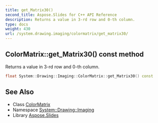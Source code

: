 ```yaml
---
title: get_Matrix30()
second_title: Aspose.Slides for C++ API Reference
description: Returns a value in 3-rd row and 0-th column.
type: docs
weight: 430
url: /system.drawing.imaging/colormatrix/get_matrix30/
---
```

## ColorMatrix::get_Matrix30() const method


Returns a value in 3-rd row and 0-th column.

```cpp
float System::Drawing::Imaging::ColorMatrix::get_Matrix30() const
```

## See Also

* Class [ColorMatrix](../)
* Namespace [System::Drawing::Imaging](../../)
* Library [Aspose.Slides](../../../)